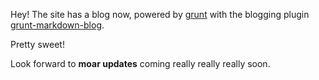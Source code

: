 Hey! The site has a blog now, powered by [grunt](http://gruntjs.com/) with the blogging plugin [grunt-markdown-blog](https://github.com/testdouble/grunt-markdown-blog).

Pretty sweet! 

Look forward to **moar updates** coming really really really soon.
